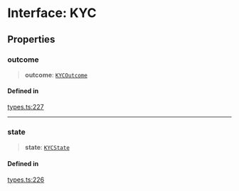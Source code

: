 # Interface: KYC

## Properties

### outcome

> **outcome**: [`KYCOutcome`](/docs/tools/SDK/enumerations/KYCOutcome.md)

#### Defined in

[types.ts:227](https://github.com/monerium/js-monorepo/blob/main/packages/sdk/src/types.ts#L227)

***

### state

> **state**: [`KYCState`](/docs/tools/SDK/enumerations/KYCState.md)

#### Defined in

[types.ts:226](https://github.com/monerium/js-monorepo/blob/main/packages/sdk/src/types.ts#L226)
